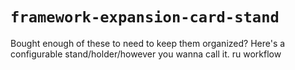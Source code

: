# `framework-expansion-card-stand`
Bought enough of these to need to keep them organized? Here's a configurable
stand/holder/however you wanna call it.
 ru workflow
